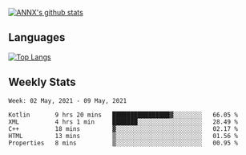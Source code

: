 [![ANNX's github stats](https://github-readme-stats.vercel.app/api?username=NXAN2901&count_private=true&show_icons=true&theme=vue)](https://github.com/NXAN2901)

## Languages
[![Top Langs](https://github-readme-stats.vercel.app/api/top-langs/?username=NXAN2901)](https://github.com/NXAN2901)

## Weekly Stats
<!--START_SECTION:waka-->
```text
Week: 02 May, 2021 - 09 May, 2021

Kotlin       9 hrs 20 mins   ████████████████▓░░░░░░░░   66.05 % 
XML          4 hrs 1 min     ███████░░░░░░░░░░░░░░░░░░   28.49 % 
C++          18 mins         ▓░░░░░░░░░░░░░░░░░░░░░░░░   02.17 % 
HTML         13 mins         ▒░░░░░░░░░░░░░░░░░░░░░░░░   01.56 % 
Properties   8 mins          ▒░░░░░░░░░░░░░░░░░░░░░░░░   00.95 % 
```
<!--END_SECTION:waka-->
